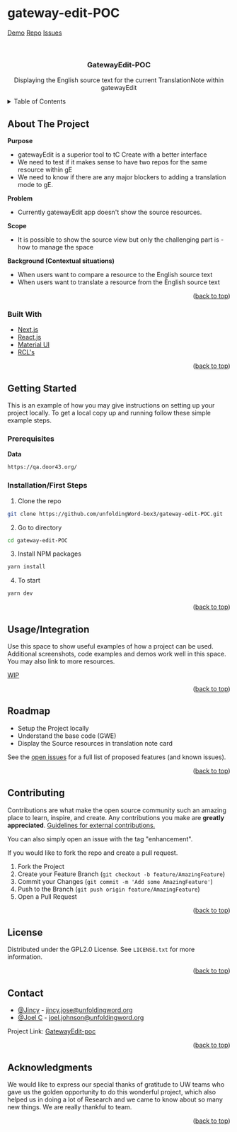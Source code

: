 # gateway-edit-POC
<div id="top"></div>

<!-- PROJECT SHIELDS -->
<!--
*** I'm using markdown "reference style" links for readability.
*** Reference links are enclosed in brackets [ ] instead of parentheses ( ).
*** See the bottom of this document for the declaration of the reference variables
*** for contributors-url, forks-url, etc. This is an optional, concise syntax you may use.
*** https://www.markdownguide.org/basic-syntax/#reference-style-links
-->

[Demo](https://gatewayedit-poc.netlify.app/)
[Repo](https://github.com/unfoldingWord-box3/gateway-edit-POC)
[Issues](https://github.com/unfoldingWord-box3/gateway-edit-POC/issues)




<!-- PROJECT LOGO -->
<br />
<div align="center">
 
<h3 align="center">GatewayEdit-POC</h3>

  <p align="center">
    Displaying the English source text for the current TranslationNote within gatewayEdit
    <br />
    
  </p>
</div>



<!-- TABLE OF CONTENTS -->
<details>
  <summary>Table of Contents</summary>
  <ol>
    <li>
      <a href="#about-the-project">About The Project</a>
      <ul>
        <li><a href="#built-with">Built With</a></li>
      </ul>
    </li>
    <li>
      <a href="#getting-started">Getting Started</a>
      <ul>
        <li><a href="#prerequisites">Prerequisites</a></li>
        <li><a href="#installation">Installation</a></li>
      </ul>
    </li>
    <li><a href="#usage">Usage</a></li>
    <li><a href="#roadmap">Roadmap</a></li>
    <li><a href="#contributing">Contributing</a></li>
    <li><a href="#license">License</a></li>
    <li><a href="#contact">Contact</a></li>
    <li><a href="#acknowledgments">Acknowledgments</a></li>
  </ol>
</details>



<!-- ABOUT THE PROJECT -->
## About The Project
**Purpose**
- gatewayEdit is a superior tool to tC Create with a better interface
- We need to test if it makes sense to have two repos for the same resource within gE
- We need to know if there are any major blockers to adding a translation mode to gE.

**Problem**
- Currently gatewayEdit app doesn't show the source resources.

**Scope**
- It is possible to show the source view but only the challenging part is - how to manage the space

**Background (Contextual situations)**
- When users want to compare a resource to the English source text
- When users want to translate a resource from the English source text

<p align="right">(<a href="#top">back to top</a>)</p>

### Built With

* [Next.js](https://nextjs.org/)
* [React.js](https://reactjs.org/)
* [Material UI](https://mui.com/)
* [RCL's]()

<p align="right">(<a href="#top">back to top</a>)</p>



<!-- GETTING STARTED -->
## Getting Started

This is an example of how you may give instructions on setting up your project locally.
To get a local copy up and running follow these simple example steps.

### Prerequisites

**Data**
  ```sh
  https://qa.door43.org/
  ```

### Installation/First Steps

1. Clone the repo
```sh
git clone https://github.com/unfoldingWord-box3/gateway-edit-POC.git
```
2. Go to directory
```sh
cd gateway-edit-POC
```
3. Install NPM packages
```sh
yarn install
```
4. To start
```sh
yarn dev
   ```

<p align="right">(<a href="#top">back to top</a>)</p>



<!-- USAGE EXAMPLES -->
## Usage/Integration

Use this space to show useful examples of how a project can be used. Additional screenshots, code examples and demos work well in this space. You may also link to more resources.


[WIP]() 


<p align="right">(<a href="#top">back to top</a>)</p>



<!-- ROADMAP -->
## Roadmap
- Setup the Project locally
- Understand the base code (GWE)
- Display the Source resources in translation note card


See the [open issues](https://github.com/unfoldingWord-box3/gateway-edit-POC/issues) for a full list of proposed features (and known issues).

<p align="right">(<a href="#top">back to top</a>)</p>



<!-- CONTRIBUTING -->
## Contributing

Contributions are what make the open source community such an amazing place to learn, inspire, and create. Any contributions you make are **greatly appreciated**.  [Guidelines for external contributions.](https://forum.door43.org)

You can also simply open an issue with the tag "enhancement".

If you would like to fork the repo and create a pull request. 

1. Fork the Project
2. Create your Feature Branch (`git checkout -b feature/AmazingFeature`)
3. Commit your Changes (`git commit -m 'Add some AmazingFeature'`)
4. Push to the Branch (`git push origin feature/AmazingFeature`)
5. Open a Pull Request

<p align="right">(<a href="#top">back to top</a>)</p>



<!-- LICENSE -->
## License

Distributed under the GPL2.0 License. See `LICENSE.txt` for more information.

<p align="right">(<a href="#top">back to top</a>)</p>



<!-- CONTACT -->
## Contact
- [@Jincy]() - jincy.jose@unfoldingword.org
- [@Joel C]() - joel.johnson@unfoldingword.org

Project Link: [GatewayEdit-poc](https://github.com/unfoldingWord-box3/gateway-edit-POC)

<p align="right">(<a href="#top">back to top</a>)</p>



<!-- ACKNOWLEDGMENTS -->
## Acknowledgments

We would like to express our special thanks of gratitude to UW teams who gave us the golden opportunity to do this wonderful project, which also helped us in doing a lot of Research and we came to know about so many new things. We are really thankful to team.


<p align="right">(<a href="#top">back to top</a>)</p>



<!-- MARKDOWN LINKS & IMAGES -->
<!-- https://www.markdownguide.org/basic-syntax/#reference-style-links -->
[demp-url]: https://gatewayedit-poc.netlify.app/
[repo-url]: https://github.com/unfoldingWord-box3/gateway-edit-POC
[issues-shield]: https://img.shields.io/github/issues/github_username/repo_name.svg?style=for-the-badge
[issues-url]: https://github.com/unfoldingWord-box3/gateway-edit-POC/issues


